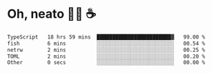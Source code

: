 # Oh, neato 🧑‍💻 ☕

<!--START_SECTION:waka-->

```txt
TypeScript   18 hrs 59 mins  ████████████████████████▓   99.00 %
fish         6 mins          ░░░░░░░░░░░░░░░░░░░░░░░░░   00.54 %
netrw        2 mins          ░░░░░░░░░░░░░░░░░░░░░░░░░   00.25 %
TOML         2 mins          ░░░░░░░░░░░░░░░░░░░░░░░░░   00.20 %
Other        0 secs          ░░░░░░░░░░░░░░░░░░░░░░░░░   00.00 %
```

<!--END_SECTION:waka-->
